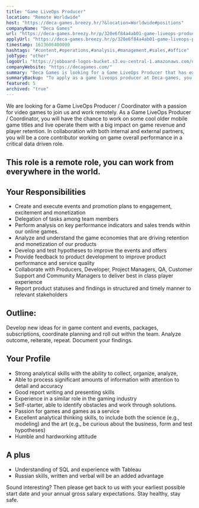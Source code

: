```yaml
---
title: "Game LiveOps Producer"
location: "Remote Worldwide"
host: "https://deca-games.breezy.hr/?&location=Worldwide#positions"
companyName: "Deca Games"
url: "https://deca-games.breezy.hr/p/320e6f84a4ab01-game-liveops-producer-m-f-d"
applyUrl: "https://deca-games.breezy.hr/p/320e6f84a4ab01-game-liveops-producer-m-f-d/apply"
timestamp: 1613606400000
hashtags: "#content,#operations,#analysis,#management,#sales,#office"
jobType: "other"
logoUrl: "https://jobboard-logos-bucket.s3.eu-central-1.amazonaws.com/deca-games"
companyWebsite: "https://decagames.com/"
summary: "Deca Games is looking for a Game LiveOps Producer that has experience in a similar role in the gaming industry."
summaryBackup: "To apply as a game liveops producer at Deca-games, you preferably need to have some knowledge of: #management, #content, #operations."
featured: 5
archived: "true"
---
```


We are looking for a Game LiveOps Producer / Coordinator with a passion for video games to join us and work remotely. As a Game LiveOps Producer / Coordinator, you will have the chance to work on some cool older mobile game titles and live operate them with a big impact on game revenue and player retention. In collaboration with both internal and external partners, you will be a core contributor working on game overall performance in a critical data driven role.

## This role is a remote role, you can work from everywhere in the world.

## Your Responsibilities

*   Create and execute events and promotion plans to engagement, excitement and monetization
*   Delegation of tasks among team members
*   Perform analysis on key performance indicators and sales trends within our online games.
*   Analyze and understand the game economies that are driving retention and monetization of our products
*   Develop and test hypotheses to improve the events and offers
*   Provide feedback to product development to improve product performance and service quality
*   Collaborate with Producers, Developer, Project Managers, QA, Customer Support and Community Managers to deliver best in class player experience
*   Report product statuses and findings in structured and timely manner to relevant stakeholders

## Outline:

Develop new ideas for in game content and events, packages, subscriptions, coordinate planning and roll out within the team. Analyze outcome, reiterate, repeat. Document your findings.

## Your Profile

*   Strong analytical skills with the ability to collect, organize, analyze,
*   Able to process significant amounts of information with attention to detail and accuracy
*   Good report writing and presenting skills
*   Experience in a similar role in the gaming industry
*   Self-starter, able to identify obstacles and work through solutions.
*   Passion for games and games as a service
*   Excellent analytical thinking skills, to include both the science (e.g., modeling) and the art (e.g., be curious about the business, form and test hypotheses)
*   Humble and hardworking attitude

## A plus

*   Understanding of SQL and experience with Tableau
*   Russian skills, written and verbal will be an added advantage

Sound interesting? Then please get back to us with your earliest possible start date and your annual gross salary expectations. Stay healthy, stay safe.
